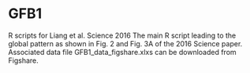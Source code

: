 # GFB1
R scripts for Liang et al. Science 2016
The main R script leading to the global pattern as shown in Fig. 2 and Fig. 3A of the 2016 Science paper. 
Associated data file GFB1_data_figshare.xlxs can be downloaded from Figshare.
